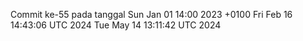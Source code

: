 Commit ke-55 pada tanggal Sun Jan 01 14:00 2023 +0100
Fri Feb 16 14:43:06 UTC 2024
Tue May 14 13:11:42 UTC 2024
